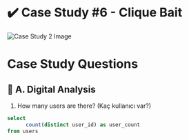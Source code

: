 # :heavy_check_mark: Case Study #6 - Clique Bait
![Case Study 2 Image](https://8weeksqlchallenge.com/images/case-study-designs/6.png)

# Case Study Questions

## :pushpin: A. Digital Analysis

1. How many users are there?
(Kaç kullanıcı var?)
````sql
select 
      count(distinct user_id) as user_count 
from users
````
